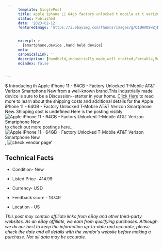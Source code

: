 ```yaml
---
      template: SinglePost
      title: apple iphone 11 64gb factory unlocked t mobile at t verizon smartphone new
      status: Published
      date: '2023-02-12'
      featuredImage: 'https://i.ebayimg.com/thumbs/images/g/Q1UAAOSwZjRj2xmH/s-l225.jpg'
       

      excerpt: >-
        [smartphone,device ,hand held device]
      meta:
      canonicalLink: ''
      description: [handheld,industrially made,well crafted,Portable,Mobile,Compact,Convenient,Lightweight,Maneuverable,Man-portable,Miniature,Carriable,Hand-held,Light,Holdable,Transportable,Mobile device,Pocket-sized,On-the-go,Wireless,Cordless,Compact size,Convenient size, smartphone,device ,hand held device]
      noindex: false
      

---
```

$
      Introducing th Apple iPhone 11 - 64GB - Factory Unlocked T-Mobile AT&T Verizon Smartphone New from a well-known brand.This industrially made device  is sure to be a Discussion--starter in your home. [Click Here](https://www.ebay.com/itm/204231324070?hash=item2f8d22b1a6%3Ag%3AQ1UAAOSwZjRj2xmH&mkevt=1&mkcid=1&mkrid=711-53200-19255-0&campid=%253CePNCampaignId%253E&customid=%253CreferenceId%253E&toolid=10049) to read more to learn about the shipping costs and additional details for the Apple iPhone 11 - 64GB - Factory Unlocked T-Mobile AT&T Verizon Smartphone New. Shipping cost is undefined.Here is the posting visibly ![Apple iPhone 11 - 64GB - Factory Unlocked T-Mobile AT&T Verizon Smartphone New](https://i.ebayimg.com/thumbs/images/g/Q1UAAOSwZjRj2xmH/s-l225.jpg) to check out more postings here... ![Apple iPhone 11 - 64GB - Factory Unlocked T-Mobile AT&T Verizon Smartphone New](https://i.ebayimg.com/images/g/Q1UAAOSwZjRj2xmH/s-l1600.jpg), ![check vendor page](https://origin-galleryplus.ebayimg.com/ws/web/204231324070_2_0_1/225x225.jpg,https://origin-galleryplus.ebayimg.com/ws/web/204231324070_3_0_1/225x225.jpg)'

      

 ## Technical Facts 



     
      

 - Condition- New 


      

 - Listed Price- 414.99 


      

 - Currency- USD 


      

 - Feedback score - 13749 


      

 - Location - US 


      
      

 *_This post may contain affiliate links from eBay and other third-party websites. As an eBay affiliate, we earn from qualifying purchases. Although we do our best to keep the information up-to-date and accurate, please check the date and all details with the vendor's website before making a purchase. Not all data may be accurate._*




      -
